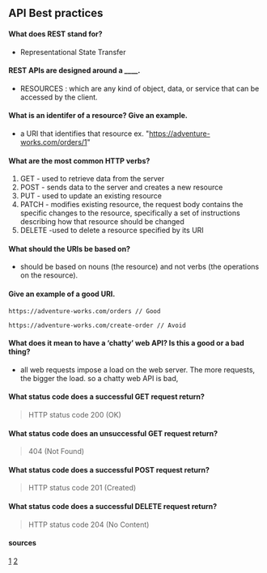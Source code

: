 ## API Best practices 

#### What does REST stand for?
- Representational State Transfer
#### REST APIs are designed around a ____.
- RESOURCES : which are any kind of object, data, or service that can be accessed by the client.
#### What is an identifer of a resource? Give an example.
 - a URI that identifies that resource ex. "https://adventure-works.com/orders/1"
#### What are the most common HTTP verbs?
1. GET - used to retrieve data from the server
2. POST - sends data to the server and creates a new resource
3. PUT - used to update an existing resource
4. PATCH - modifies existing resource, the request body contains the specific changes to the resource, specifically a set of instructions describing how that resource should be changed
5. DELETE -used to delete a resource specified by its URI
#### What should the URIs be based on?
- should be based on nouns (the resource) and not verbs (the operations on the resource).
#### Give an example of a good URI.
``` 
https://adventure-works.com/orders // Good

https://adventure-works.com/create-order // Avoid
```
#### What does it mean to have a ‘chatty’ web API? Is this a good or a bad thing?
-  all web requests impose a load on the web server. The more requests, the bigger the load. so a chatty web API is bad, 
#### What status code does a successful GET request return?
> HTTP status code 200 (OK)
#### What status code does an unsuccessful GET request return?
> 404 (Not Found)
#### What status code does a successful POST request return?
> HTTP status code 201 (Created)
#### What status code does a successful DELETE request return?
> HTTP status code 204 (No Content)

#### sources
[1](https://docs.microsoft.com/en-us/azure/architecture/best-practices/api-design)
[2](https://medium.com/@9cv9official/what-are-get-post-put-patch-delete-a-walkthrough-with-javascripts-fetch-api-17be31755d28)
